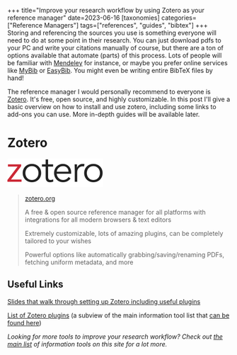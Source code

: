 +++
title="Improve your research workflow by using Zotero as your reference manager" 
date=2023-06-16
[taxonomies]
categories=["Reference Managers"]
tags=["references", "guides", "bibtex"]
+++
Storing and referencing the sources you use is something everyone will need to do at some point in their research. You can just download pdfs to your PC and write your citations manually of course, but there are a ton of options available that automate (parts) of this process. Lots of people will be familiar with [Mendeley](https://www.mendeley.com/) for instance, or maybe you prefer online services like [MyBib](https://www.mybib.com/) or [EasyBib](https://www.easybib.com/). You might even be writing entire BibTeX files by hand! 

The reference manager I would personally recommend to everyone is [Zotero](www.zotero.org). It's free, open source, and highly customizable. In this post I'll give a basic overview on how to install and use zotero, including some links to add-ons you can use. More in-depth guides will be available later. 

<!-- more -->
# Zotero
![zotero logo](logo.svg)

> [zotero.org](https://zotero.org/) 
> 
> A free & open source reference manager for all platforms with integrations for all modern browsers & text editors
>
> Extremely customizable, lots of amazing plugins, can be completely tailored to your wishes
> 
> Powerful options like automatically grabbing/saving/renaming PDFs, fetching uniform metadata, and more
> 

## Useful Links
[Slides that walk through setting up Zotero including useful plugins](zoteropresentation.pdf)

[List of Zotero plugins](https://airtable.com/shrqtcH7g481zAA46) (a subview of the main information tool list that [can be found here](@/list/_index.md))


*Looking for more tools to improve your research workflow? Check out [the main list](@/list/_index.md) of information tools on this site for a lot more.*
